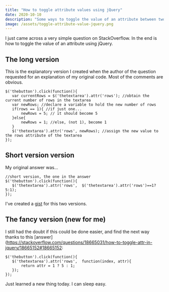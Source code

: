 ```yaml
---
title: "How to toggle attribute values using jQuery"
date: 2020-10-10
description: "Some ways to toggle the value of an attribute between two options by using jQuery. Go to the last one if you are in a hurry!"
image: /assets/toggle-attribute-value-jquery.png
---
```

I just came across a very simple question on StackOverflow. In the end is how to toggle the value of an attribute using jQuery.

## The long version

This is the explanatory version I created when the author of the question requested for an explanation of my original code. Most of the comments are obvious.

```
$('thebutton').click(function(){
   var currentRows = $('thetextarea').attr('rows'); //obtain the current number of rows in the textarea
   var newRows; //declare a variable to hold the new number of rows
   if(rows == 1){ //if just one...
       newRows = 5; // it should become 5
   }else{ 
       newRows = 1; //else, (not 1), become 1
   }   
   $('thetextarea').attr('rows', newRows); //assign the new value to the rows attribute of the textarea
});
```

## Short version version

My original answer was...

```
//short version, the one in the answer
$('thebutton').click(function(){
   $('thetextarea').attr('rows',  $('thetextarea').attr('rows')==1?5:1);
});
```

I've created a [gist](https://gist.github.com/glpzzz/762afe32e8c245216869e9b1bd0aaac0) for this two versions.

## The fancy version (new for me)

I still had the doubt if this could be done easier, and find the next way thanks to this [answer](https://stackoverflow.com/questions/18665031/how-to-toggle-attr-in-jquery/18665152#18665152:

```
$('thebutton').click(function(){
   $('thetextarea').attr('rows',  function(index, attr){
       return attr = 1 ? 5 : 1;
   });
});
```

Just learned a new thing today. I can sleep easy.

